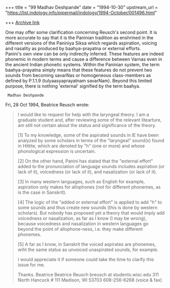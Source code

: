 +++
title = "99 Madhav Deshpande"
date = "1994-10-30"
upstream_url = "https://list.indology.info/pipermail/indology/1994-October/001496.html"

+++
[Archive link](https://list.indology.info/pipermail/indology/1994-October/001496.html)

One may offer some clarification concerning Reusch's second point.  It is 
more accurate to say that it is the Paninian tradition as enshrined in 
the different versions of the Paniniya Siksa which regards aspiration, 
voicing and nasality as produced by baahya-prayatna or external efforts.  
Panini's own view can be only indirectly inferred.  These features are 
indeed phonemic in modern terms and cause a difference between Varnas 
even in the ancient Indian phonetic systems.  Within the Paninian system, 
the term baahya-prayatna simply means that these features do not prevent 
two sounds from becoming savarNas or homogeneous class-members as defined 
by P.1.1.9 (tulyaasyaprayatnam savarNam).  Beyond this limited purpose, 
there is nothing 'external' signified by the term baahya.  

     Madhav Deshpande

Fri, 28 Oct 1994, Beatrice Reusch wrote:

> I would like to request for help with the laryngeal theory. I am a graduate
> student and, after reviewing some of the relevant litearture, am still not 
> certain about the status and significance of the theory.
> 
> [1] To my knowledge, some of the aspirated sounds in IE have been analyzed
> by some scholars in terms of the "laryngeal" sound(s) found in Hittite,
> which are denoted by "h" (one or more) and whose phonological expression is
> uncertain.
> 
> [2] On the other hand, Panini has stated that the "external effort" added
> to the pronunciation of language sounds includes aspiration (or lack of
> it), voicedness (or lack of it), and nasalization (or lack of it).
> 
> [3] In many western languages, such as English for example, aspiration only
> makes for allophones (not for different phonemes, as is the case in
> Sanskrit).
> 
> [4] The logic of the "added or external effort" is applied to add "h" to
> some sounds and thus create new sounds (this is done by western scholars).
> But nobody has proposed yet a theory that would imply add voicedness or
> nasalization, as far as I know (I may be wrong), because voicedness and
> nasalization in western languages go beyond the point of allophone-ness,
> i.e. they make different phonemes.
> 
> [5] A far as I know, in Sanskrit the voiced aspirates are phonemes, wiht
> the same status as unvoiced unaspirated sounds, for example. 
> 
> I would appreciate it if someone could take the time to clarify this issue
> for me.
> 
> Thanks.
> Beatrice 
> Beatrice Reusch
> breusch at students.wisc.edu
> 311 North Hancock # 111
> Madison, WI 53703
> 608-256-6268 (voice & fax)
> 
>  
> 






